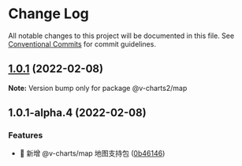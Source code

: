 # Change Log

All notable changes to this project will be documented in this file.
See [Conventional Commits](https://conventionalcommits.org) for commit guidelines.

## [1.0.1](https://github.com/denaro-org/v-charts2/compare/v1.0.1-alpha.5...v1.0.1) (2022-02-08)

**Note:** Version bump only for package @v-charts2/map





## 1.0.1-alpha.4 (2022-02-08)


### Features

* 🎸 新增 @v-charts/map 地图支持包 ([0b46146](https://github.com/denaro-org/v-charts2/commit/0b46146ab72b4bf188739665eb3626ad7ba17b39))
